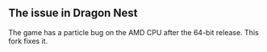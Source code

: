 ## The issue in Dragon Nest
The game has a particle bug on the AMD CPU after the 64-bit release. This fork fixes it.
